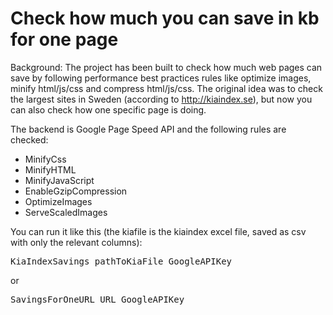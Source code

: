 Check how much you can save in kb for one page
==============

Background:
The project has been built to check how much web pages can save by following performance best practices rules like optimize images,
minify html/js/css and compress html/js/css.  The original idea was to check the largest sites in Sweden (according to http://kiaindex.se), 
but now you can also check how one specific page is doing.

The backend is Google Page Speed API and the following rules are checked:
* MinifyCss
* MinifyHTML
* MinifyJavaScript
* EnableGzipCompression
* OptimizeImages
* ServeScaledImages

You can run it like this (the kiafile is the kiaindex excel file, saved as csv with only the relevant columns):
<pre>KiaIndexSavings pathToKiaFile GoogleAPIKey</pre>

or
<pre>SavingsForOneURL URL GoogleAPIKey</pre>


